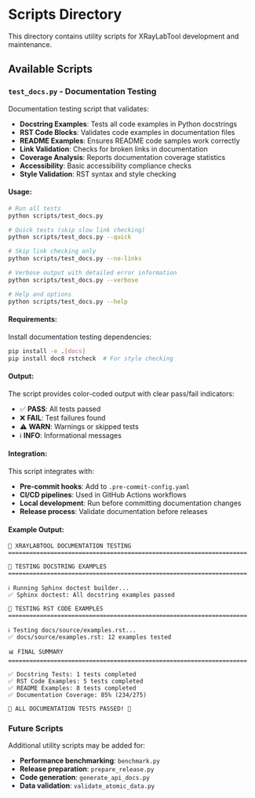 # Scripts Directory

This directory contains utility scripts for XRayLabTool development and maintenance.

## Available Scripts

### `test_docs.py` - Documentation Testing

Documentation testing script that validates:

- **Docstring Examples**: Tests all code examples in Python docstrings
- **RST Code Blocks**: Validates code examples in documentation files
- **README Examples**: Ensures README code samples work correctly
- **Link Validation**: Checks for broken links in documentation
- **Coverage Analysis**: Reports documentation coverage statistics
- **Accessibility**: Basic accessibility compliance checks
- **Style Validation**: RST syntax and style checking

#### Usage:

```bash
# Run all tests
python scripts/test_docs.py

# Quick tests (skip slow link checking)
python scripts/test_docs.py --quick

# Skip link checking only
python scripts/test_docs.py --no-links

# Verbose output with detailed error information
python scripts/test_docs.py --verbose

# Help and options
python scripts/test_docs.py --help
```

#### Requirements:

Install documentation testing dependencies:

```bash
pip install -e .[docs]
pip install doc8 rstcheck  # For style checking
```

#### Output:

The script provides color-coded output with clear pass/fail indicators:

- ✅ **PASS**: All tests passed
- ❌ **FAIL**: Test failures found
- ⚠️ **WARN**: Warnings or skipped tests
- ℹ️ **INFO**: Informational messages

#### Integration:

This script integrates with:

- **Pre-commit hooks**: Add to `.pre-commit-config.yaml`
- **CI/CD pipelines**: Used in GitHub Actions workflows
- **Local development**: Run before committing documentation changes
- **Release process**: Validate documentation before releases

#### Example Output:

```
🔬 XRAYLABTOOL DOCUMENTATION TESTING
====================================================================

🧪 TESTING DOCSTRING EXAMPLES
====================================================================

ℹ️ Running Sphinx doctest builder...
✅ Sphinx doctest: All docstring examples passed

📖 TESTING RST CODE EXAMPLES
====================================================================

ℹ️ Testing docs/source/examples.rst...
✅ docs/source/examples.rst: 12 examples tested

📊 FINAL SUMMARY
====================================================================

✅ Docstring Tests: 1 tests completed
✅ RST Code Examples: 5 tests completed
✅ README Examples: 8 tests completed
✅ Documentation Coverage: 85% (234/275)

🎉 ALL DOCUMENTATION TESTS PASSED! 🎉
```

### Future Scripts

Additional utility scripts may be added for:

- **Performance benchmarking**: `benchmark.py`
- **Release preparation**: `prepare_release.py`
- **Code generation**: `generate_api_docs.py`
- **Data validation**: `validate_atomic_data.py`
